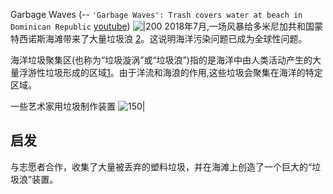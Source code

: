 Garbage Waves
(-- `'Garbage Waves': Trash covers water at beach in Dominican Republic` [youtube](https://youtu.be/Jvs2Blf34t8?t=14))
![|200](https://i.ytimg.com/vi/Jvs2Blf34t8/hqdefault.jpg)
2018年7月,一场风暴给多米尼加共和国蒙特西诺斯海滩带来了大量垃圾浪 [2](https://www.smithsonianmag.com/smart-news/waves-garbage-are-washing-beach-dominican-republic-180969747/)。这说明海洋污染问题已成为全球性问题。

 海洋垃圾聚集区(也称为“垃圾漩涡”或“垃圾浪”)指的是海洋中由人类活动产生的大量浮游性垃圾形成的区域[1](https://marinedebris.noaa.gov/discover-marine-debris/garbage-patches#:~:text=Garbage%20patches%20are%20large%20areas,whirlpools%20that%20pull%20objects%20in.)。由于洋流和海浪的作用,这些垃圾会聚集在海洋的特定区域。

一些艺术家用垃圾制作装置
![150|](https://i.imgur.com/SSiyw2M.webp)


## 启发
与志愿者合作，收集了大量被丢弃的塑料垃圾，并在海滩上创造了一个巨大的“垃圾浪”装置。
